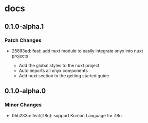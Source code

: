 # docs

## 0.1.0-alpha.1

### Patch Changes

- 25893ed: feat: add nuxt module to easily integrate onyx into nuxt projects

  - Add the global styles to the nuxt project
  - Auto imports all onyx components
  - Add nuxt section to the getting started guide

## 0.1.0-alpha.0

### Minor Changes

- 05b233a: feat(i18n): support Korean Language for i18n
